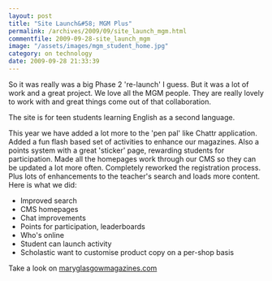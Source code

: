```yaml
---
layout: post
title: "Site Launch&#58; MGM Plus"
permalink: /archives/2009/09/site_launch_mgm.html
commentfile: 2009-09-28-site_launch_mgm
image: "/assets/images/mgm_student_home.jpg"
category: on technology
date: 2009-09-28 21:33:39
---
```


So it was really was a big Phase 2 're-launch' I guess. But it was a lot of work and a great project. We love all the MGM people. They are really lovely to work with and great things come out of that collaboration.

The site is for teen students learning English as a second language.

This year we have added a lot more to the 'pen pal' like Chattr application. Added a fun flash based set of activities to enhance our magazines. Also a points system with a great 'sticker' page, rewarding students for participation. Made all the homepages work through our CMS so they can be updated a lot more often. Completely reworked the registration process. Plus lots of enhancements to the teacher's search and loads more content. Here is what we did:

- Improved search
- CMS homepages
- Chat improvements
- Points for participation, leaderboards
- Who's online
- Student can launch activity
- Scholastic want to customise product copy on a per-shop basis

Take a look on [maryglasgowmagazines.com](https://maryglasgowmagazines.com/)
